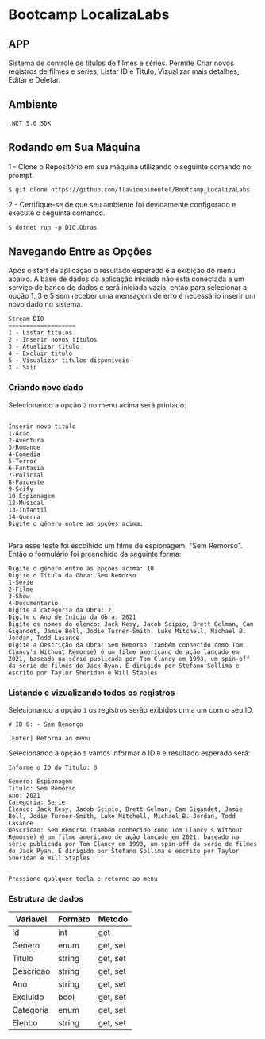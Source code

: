 # Bootcamp LocalizaLabs

## APP 

Sistema de controle de titulos de filmes e séries. Permite Criar novos registros de filmes e séries, Listar ID e Titulo, Vizualizar mais detalhes, Editar e Deletar.

## Ambiente

``.NET 5.0 SDK``

## Rodando em Sua Máquina

1 - Clone o Repositório em sua máquina utilizando o seguinte comando no prompt.

`` $ git clone https://github.com/flavioepimentel/Bootcamp_LocalizaLabs ``

2 - Certifique-se de que seu ambiente foi devidamente configurado e execute o seguinte comando.

`` $ dotnet run -p DIO.Obras ``

## Navegando Entre as Opções

  Após o start da aplicação o resultado esperado é a exibição do menu abaixo. A base de dados da aplicação iniciada não esta conectada a um serviço de banco de dados e será iniciada vazia, então para selecionar a opção 1, 3 e 5 sem receber uma mensagem de erro é necessário inserir um novo dado no sistema.

```
Stream DIO
===================
1 - Listar titulos
2 - Inserir novos titulos
3 - Atualizar titulo
4 - Excluir titulo
5 - Visualizar titulos disponíveis
X - Sair
```

### Criando novo dado

  Selecionando a opção `2` no menu acima será printado:
  
  ```
  
  Inserir novo titulo
1-Acao
2-Aventura
3-Romance
4-Comedia
5-Terror
6-Fantasia
7-Policial
8-Faroeste
9-Scify
10-Espionagem
12-Musical
13-Infantil
14-Guerra
Digite o gênero entre as opções acima:


```
  Para esse teste foi escolhido um filme de espionagem, "Sem Remorso". Então o formulário foi preenchido da seguinte forma:
  
``` 
Digite o gênero entre as opções acima: 10
Digite o Título da Obra: Sem Remorso
1-Serie
2-Filme
3-Show
4-Documentario
Digite a categoria da Obra: 2
Digite o Ano de Início da Obra: 2021
Digite os nomes do elenco: Jack Kesy, Jacob Scipio, Brett Gelman, Cam Gigandet, Jamie Bell, Jodie Turner-Smith, Luke Mitchell, Michael B. Jordan, Todd Lasance
Digite a Descrição da Obra: Sem Remorso (também conhecido como Tom Clancy's Without Remorse) é um filme americano de ação lançado em 2021, baseado na série publicada por Tom Clancy em 1993, um spin-off da série de filmes do Jack Ryan. É dirigido por Stefano Sollima e escrito por Taylor Sheridan e Will Staples

```

### Listando e vizualizando todos os registros
  
  
  Selecionando a opção `1` os registros serão exibidos um a um com o seu ID.


```
# ID 0: - Sem Remorço

[Enter] Retorna ao menu
```

  Selecionando a opção `5` vamos informar o ID `0` e resultado esperado será:
  
```
Informe o ID do Titulo: 0

Genero: Espionagem
Titulo: Sem Remorso
Ano: 2021
Categoria: Serie
Elenco: Jack Kesy, Jacob Scipio, Brett Gelman, Cam Gigandet, Jamie Bell, Jodie Turner-Smith, Luke Mitchell, Michael B. Jordan, Todd Lasance
Descricao: Sem Remorso (também conhecido como Tom Clancy's Without Remorse) é um filme americano de ação lançado em 2021, baseado na série publicada por Tom Clancy em 1993, um spin-off da série de filmes do Jack Ryan. É dirigido por Stefano Sollima e escrito por Taylor Sheridan e Will Staples       


Pressione qualquer tecla e retorne ao menu
```

### Estrutura de dados

| Variavel | Formato | Metodo |
|----------|---------|--------|
| Id | int | get |
| Genero | enum | get, set |
| Titulo | string | get, set |
| Descricao | string | get, set |
| Ano | string | get, set |
| Excluido | bool | get, set |
| Categoria | enum | get, set |
| Elenco | string | get, set |

